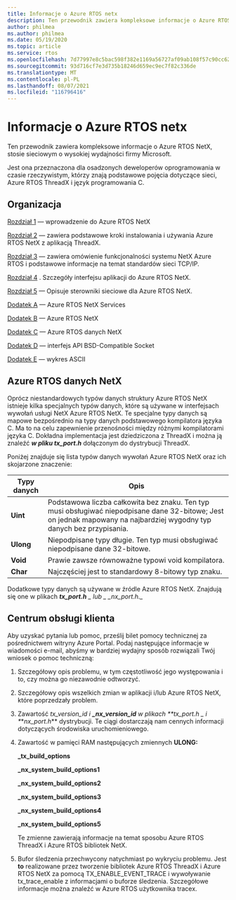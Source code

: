 ```yaml
---
title: Informacje o Azure RTOS netx
description: Ten przewodnik zawiera kompleksowe informacje o Azure RTOS NetX, stosie sieciowym o wysokiej wydajności firmy Microsoft.
author: philmea
ms.author: philmea
ms.date: 05/19/2020
ms.topic: article
ms.service: rtos
ms.openlocfilehash: 7d77997e8c5bac598f382e1169a56727af09ab108f57c90cc6265df0691b5926
ms.sourcegitcommit: 93d716cf7e3d735b18246d659ec9ec7f82c336de
ms.translationtype: MT
ms.contentlocale: pl-PL
ms.lasthandoff: 08/07/2021
ms.locfileid: "116796416"
---
```

# <a name="about-the-azure-rtos-netx-user-guide"></a>Informacje o Azure RTOS netx

Ten przewodnik zawiera kompleksowe informacje o Azure RTOS NetX, stosie sieciowym o wysokiej wydajności firmy Microsoft.

Jest ona przeznaczona dla osadzonych deweloperów oprogramowania w czasie rzeczywistym, którzy znają podstawowe pojęcia dotyczące sieci, Azure RTOS ThreadX i język programowania C.

## <a name="organization"></a>Organizacja

[Rozdział 1](chapter1.md) — wprowadzenie do Azure RTOS NetX

[Rozdział 2](chapter2.md) — zawiera podstawowe kroki instalowania i używania Azure RTOS NetX z aplikacją ThreadX.

[Rozdział 3](chapter3.md) — zawiera omówienie funkcjonalności systemu NetX Azure RTOS i podstawowe informacje na temat standardów sieci TCP/IP.

[Rozdział 4](chapter4.md) . Szczegóły interfejsu aplikacji do Azure RTOS NetX.

[Rozdział 5](chapter5.md) — Opisuje sterowniki sieciowe dla Azure RTOS NetX.

[Dodatek A](appendix-a.md) — Azure RTOS NetX Services

[Dodatek B](appendix-b.md) — Azure RTOS NetX

[Dodatek C](appendix-c.md) — Azure RTOS danych NetX

[Dodatek D](appendix-d.md) — interfejs API BSD-Compatible Socket

[Dodatek E](appendix-e.md) — wykres ASCII

## <a name="azure-rtos-netx-data-types"></a>Azure RTOS danych NetX

Oprócz niestandardowych typów danych struktury Azure RTOS NetX istnieje kilka specjalnych typów danych, które są używane w interfejsach wywołań usługi NetX Azure RTOS NetX. Te specjalne typy danych są mapowe bezpośrednio na typy danych podstawowego kompilatora języka C. Ma to na celu zapewnienie przenośności między różnymi kompilatorami języka C. Dokładna implementacja jest dziedziczona z ThreadX i można ją znaleźć ***w pliku tx_port.h*** dołączonym do dystrybucji ThreadX.

Poniżej znajduje się lista typów danych wywołań Azure RTOS NetX oraz ich skojarzone znaczenie:

| Typy danych | Opis  |
| --------- | ------------------------------------------------------------------------------------------------------------------------------------- |
| **Uint**  | Podstawowa liczba całkowita bez znaku. Ten typ musi obsługiwać niepodpisane dane 32-bitowe; Jest on jednak mapowany na najbardziej wygodny typ danych bez przypisania. |
| **Ulong** | Niepodpisane typy długie. Ten typ musi obsługiwać niepodpisane dane 32-bitowe.                                                                      |
| **Void**  | Prawie zawsze równoważne typowi void kompilatora.                                                                                 |
| **Char**  | Najczęściej jest to standardowy 8-bitowy typ znaku.                                                                                           |

Dodatkowe typy danych są używane w źródle Azure RTOS NetX. Znajdują się one w plikach ***tx_port.h** _ lub _ *_nx_port.h*._*

## <a name="customer-support-center"></a>Centrum obsługi klienta

Aby uzyskać pytania lub pomoc, prześlij bilet pomocy technicznej za pośrednictwem witryny Azure Portal. Podaj następujące informacje w wiadomości e-mail, abyśmy w bardziej wydajny sposób rozwiązali Twój wniosek o pomoc techniczną:

1. Szczegółowy opis problemu, w tym częstotliwość jego występowania i to, czy można go niezawodnie odtworzyć.

2. Szczegółowy opis wszelkich zmian w aplikacji i/lub Azure RTOS NetX, które poprzedzały problem.

3. Zawartość _tx_version_id  i **_nx_version_id** w plikach **_tx_port.h_ _ i *_*_nx_port.h_** dystrybucji. Te ciągi dostarczają nam cennych informacji dotyczących środowiska uruchomieniowego.

4. Zawartość w pamięci RAM następujących zmiennych **ULONG:**

    **_tx_build_options**

    **_nx_system_build_options1**

    **_nx_system_build_options2**

    **_nx_system_build_options3**

    **_nx_system_build_options4**

    **_nx_system_build_options5**

    Te zmienne zawierają informacje na temat sposobu Azure RTOS ThreadX i Azure RTOS bibliotek NetX.

5. Bufor śledzenia przechwycony natychmiast po wykryciu problemu. Jest **to** realizowane przez tworzenie bibliotek Azure RTOS ThreadX i Azure RTOS NetX za pomocą TX_ENABLE_EVENT_TRACE  i wywoływanie tx_trace_enable z informacjami o buforze śledzenia. Szczegółowe informacje można znaleźć w Azure RTOS użytkownika tracex.
